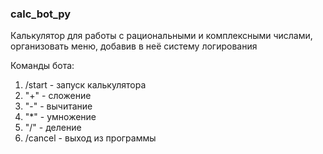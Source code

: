### calc_bot_py
Калькулятор для работы с рациональными и комплексными числами, организовать меню, добавив в неё систему логирования

Команды бота:
1. /start - запуск калькулятора
2. "+" - сложение
3. "-" - вычитание
4. "*" - умножение
5. "/" - деление
6. /cancel - выход из программы
